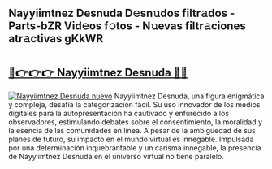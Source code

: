 ## Nayyiimtnez Desnuda D𝚎sn𝚞dos filtr𝚊dos - Parts-bZR Vid𝚎os f𝚘tos - N𝚞evas filtr𝚊ciones atr𝚊ctivas gKkWR

# <h2><a href="http://mb1r05o.tromn.icu/?c=Nayyiimtnez+Desnuda">🔗👉👉👉 Nayyiimtnez Desnuda 🔗🔗</a></h2>

[![Nayyiimtnez Desnuda nuevo](https://i.imgur.com/pEAQMta.gif)](http://mb1r05o.tromn.icu/?c=Nayyiimtnez+Desnuda)
Nayyiimtnez Desnuda, una figura enigmática y compleja, desafía la categorización fácil. Su uso innovador de los medios digitales para la autopresentación ha cautivado y enfurecido a los observadores, estimulando debates sobre el consentimiento, la moralidad y la esencia de las comunidades en línea. A pesar de la ambigüedad de sus planes de futuro, su impacto en el mundo virtual es innegable. Impulsada por una determinación inquebrantable y un carisma innegable, la presencia de Nayyiimtnez Desnuda en el universo virtual no tiene paralelo.

